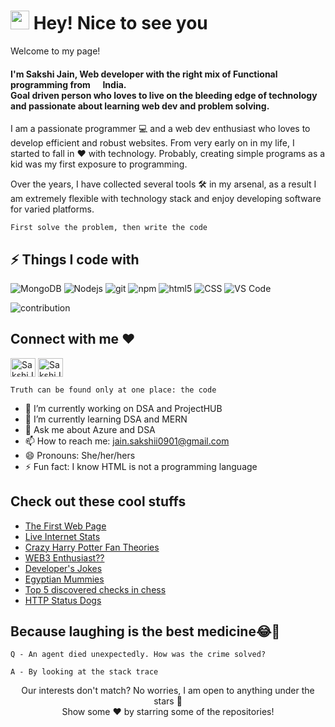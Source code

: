 <h1><img src="https://emojis.slackmojis.com/emojis/images/1531849430/4246/blob-sunglasses.gif?1531849430" width="30"/> Hey! Nice to see you</h1>

<p>Welcome to my page! </br> <h4>I'm Sakshi Jain, Web developer with the right mix of Functional programming from <img src="https://image.flaticon.com/icons/png/512/3909/3909444.png" width="13"/> <b>India.</b> 
<br/>Goal driven person who loves to live on the bleeding edge of technology and passionate about learning web dev and problem solving.</h4></p>
<p>
I am  a passionate programmer 💻 and a web dev enthusiast who loves to develop efficient and robust websites. From very early on in my life, I started to fall in ❤️ with technology. Probably, creating simple programs as a kid was my first exposure to programming.
   
Over the years, I have collected several tools 🛠 in my arsenal, as a result I am extremely flexible with technology stack and enjoy developing software for varied platforms.
</p>


```
First solve the problem, then write the code
```

## ⚡ Things I code with

<p>
   <img alt="MongoDB" src="https://img.shields.io/badge/-MongoDB-13aa52?style=flat-square&logo=mongodb&logoColor=white" />
  <img alt="Nodejs" src="https://img.shields.io/badge/-Nodejs-43853d?style=flat-square&logo=Node.js&logoColor=white" />
   <img alt="git" src="https://img.shields.io/badge/-Git-F05032?style=flat-square&logo=git&logoColor=white" />
  <img alt="npm" src="https://img.shields.io/badge/-NPM-CB3837?style=flat-square&logo=npm&logoColor=white" />
  <img alt="html5" src="https://img.shields.io/badge/-HTML5-E34F26?style=flat-square&logo=html5&logoColor=white" />
   <img alt="CSS" src="https://img.shields.io/badge/-CSS-764ABC?style=flat-square&logo=CSS3&logoColor=white" />
  <img alt="VS Code" src="https://img.shields.io/badge/-VS_Code-007ACC?style=flat-square&logo=visual-studio-code&logoColor=white" /> 
</p>

<img alt="contribution" src="https://github.com/ragavkumarv/ragavkumarv/blob/output/github-contribution-grid-snake.svg" />



<h2 align="left">Connect with me ❤️</h2>
<p align="left">
<a href="https://www.linkedin.com/in/uinjkledjoisef" target="blank"><img align="center" src="https://raw.githubusercontent.com/rahuldkjain/github-profile-readme-generator/master/src/images/icons/Social/linked-in-alt.svg" alt="SakshiJain-2161181b1" height="30" width="40" /></a>
<a href="https://dev.to/bellatrix" target="blank"><img align="center" src="https://d2fltix0v2e0sb.cloudfront.net/dev-black.png" alt="SakshiJain-2161181b1" height="30" width="40" /></a>
</p>



```
Truth can be found only at one place: the code
```


- 🔭 I’m currently working on DSA and ProjectHUB
- 🌱 I’m currently learning DSA and MERN
- 💬 Ask me about Azure and DSA
- 📫 How to reach me: jain.sakshii0901@gmail.com
- 😄 Pronouns: She/her/hers
- ⚡ Fun fact: I know HTML is not a programming language

## Check out these cool stuffs

- [The First Web Page](https://datatracker.ietf.org/doc/html/rfc1983)
- [Live Internet Stats](https://www.internetlivestats.com/)
- [Crazy Harry Potter Fan Theories](https://screenrant.com/harry-potter-fan-theories-possibly-true/)
- [WEB3 Enthusiast??](https://dev.to/bellatrix/series/16596)
- [Developer's Jokes](https://dev.to/dailydeveloperjokes)
- [Egyptian Mummies](https://youtu.be/-obKX-mqjXQ)
- [Top 5 discovered checks in chess](https://www.youtube.com/watch?v=fxHZl3SSEB4)
- [HTTP Status Dogs](https://httpstatusdogs.com/)


## Because laughing is the best medicine😂🤣

```
Q - An agent died unexpectedly. How was the crime solved?

A - By looking at the stack trace
```

<p align="center">
 Our interests don't match? No worries, I am open to anything under the stars 🌟<br>
 Show some ❤️ by starring some of the repositories!
          </p>


  
  
  
